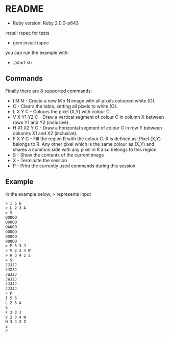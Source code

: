 README
==============
* Ruby version: Ruby 2.0.0-p643

install rspec for tests
* gem install rspec

you can run the example with:
* ./start.sh

Commands
--------------
Finally there are 8 supported commands:

* I M N - Create a new M x N image with all pixels coloured white (O).
* C - Clears the table, setting all pixels to white (O).
* L X Y C - Colours the pixel (X,Y) with colour C.
* V X Y1 Y2 C - Draw a vertical segment of colour C in column X between rows Y1 and Y2 (inclusive).
* H X1 X2 Y C - Draw a horizontal segment of colour C in row Y between columns X1 and X2 (inclusive).
* F X Y C - Fill the region R with the colour C. R is defined as: Pixel (X,Y) belongs to R. Any other pixel which is the same colour as (X,Y) and shares a common side with any pixel in R also belongs to this region.
* S - Show the contents of the current image
* X - Terminate the session
* P - Print the currently used commands during this session

Example
--------------
In the example below, > represents input

```html
> I 5 6 
> L 2 3 A
> S
OOOOO
OOOOO
OAOOO
OOOOO
OOOOO
OOOOO
> F 3 3 J
> V 2 3 4 W
> H 3 4 2 Z
> S
JJJJJ
JJZZJ
JWJJJ
JWJJJ
JJJJJ
JJJJJ
> P
I 5 6
L 2 3 A
S
F 3 3 J
V 2 3 4 W
H 3 4 2 Z
S
P
```